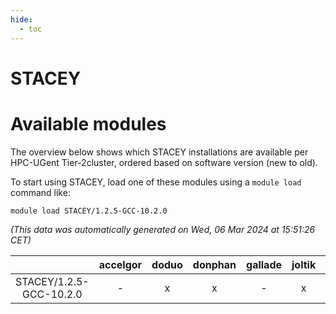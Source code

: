 ```yaml
---
hide:
  - toc
---
```


STACEY
======

# Available modules


The overview below shows which STACEY installations are available per HPC-UGent Tier-2cluster, ordered based on software version (new to old).

To start using STACEY, load one of these modules using a `module load` command like:

```shell
module load STACEY/1.2.5-GCC-10.2.0
```

*(This data was automatically generated on Wed, 06 Mar 2024 at 15:51:26 CET)*  

| |accelgor|doduo|donphan|gallade|joltik|skitty|
| :---: | :---: | :---: | :---: | :---: | :---: | :---: |
|STACEY/1.2.5-GCC-10.2.0|-|x|x|-|x|-|
